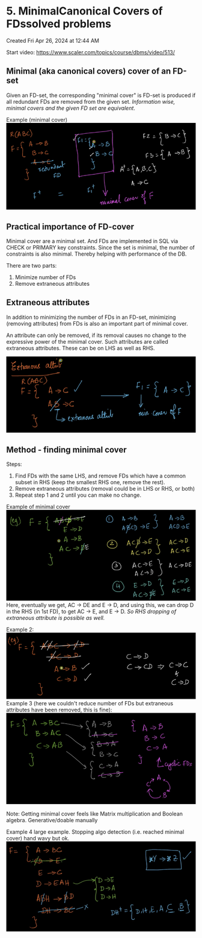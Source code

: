 # 5. MinimalCanonical Covers of FDssolved problems
Created Fri Apr 26, 2024 at 12:44 AM

Start video: https://www.scaler.com/topics/course/dbms/video/513/
## Minimal (aka canonical covers) cover of an FD-set
Given an FD-set, the corresponding "minimal cover" is FD-set is produced if all redundant FDs are removed from the given set. *Information wise, minimal covers and the given FD set are equivalent*.

Example (minimal cover)
![](../../../../assets/5-MinimalCanonical-Covers-of-FDssolved-problems-image-1-781b29bb.png)

## Practical importance of FD-cover
Minimal cover are a minimal set. And FDs are implemented in SQL via CHECK or PRIMARY key constraints. Since the set is minimal, the number of constraints is also minimal. Thereby helping with performance of the DB.

There are two parts:
1. Minimize number of FDs
2. Remove extraneous attributes

## Extraneous attributes
In addition to minimizing the number of FDs in an FD-set, minimizing (removing attributes) from FDs is also an important part of minimal cover.

An attribute can only be removed, if its removal causes no change to the expressive power of the minimal cover. Such attributes are called extraneous attributes. These can be on LHS as well as RHS.

![](../../../../assets/5-MinimalCanonical-Covers-of-FDssolved-problems-image-2-781b29bb.png)

## Method - finding minimal cover
Steps:
1. Find FDs with the same LHS, and remove FDs which have a common subset in RHS (keep the smallest RHS one, remove the rest).
2. Remove extraneous attributes (removal could be in LHS or RHS, or both)
3. Repeat step 1 and 2 until you can make no change.

Example of minimal cover
![](../../../../assets/5-MinimalCanonical-Covers-of-FDssolved-problems-image-3-781b29bb.png)
Here, eventually we get, AC -> DE and E -> D, and using this, we can drop D in the RHS (in 1st FD), to get AC -> E, and E -> D. *So RHS dropping of extraneous attribute is possible as well.*

Example 2:
![](../../../../assets/5-MinimalCanonical-Covers-of-FDssolved-problems-image-4-781b29bb.png)
Example 3 (here we couldn't reduce number of FDs but extraneous attributes have been removed, this is fine):
![](../../../../assets/5-MinimalCanonical-Covers-of-FDssolved-problems-image-5-781b29bb.png)

Note: Getting minimal cover feels like Matrix multiplication and Boolean algebra. Generative/doable manually

Example 4 large example. Stopping algo detection (i.e. reached minimal cover) hand wavy but ok.
![](../../../../assets/5-MinimalCanonical-Covers-of-FDssolved-problems-image-6-781b29bb.png)
